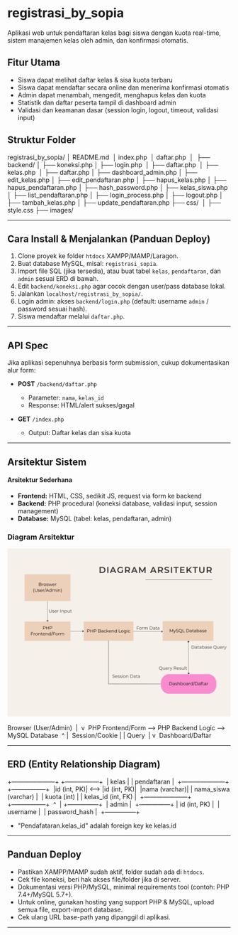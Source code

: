 # registrasi_by_sopia
Aplikasi web untuk pendaftaran kelas bagi siswa dengan kuota real-time, sistem manajemen kelas oleh admin, dan konfirmasi otomatis.

## Fitur Utama
- Siswa dapat melihat daftar kelas & sisa kuota terbaru
- Siswa dapat mendaftar secara online dan menerima konfirmasi otomatis
- Admin dapat menambah, mengedit, menghapus kelas dan kuota
- Statistik dan daftar peserta tampil di dashboard admin
- Validasi dan keamanan dasar (session login, logout, timeout, validasi input)

## Struktur Folder
registrasi_by_sopia/
│   README.md 
│   index.php 
│   daftar.php 
│ 
├── backend/
│   ├── koneksi.php
│   ├── login.php 
│   ├── daftar.php 
│   ├── kelas.php 
│   ├── daftar.php
│   ├── dashboard_admin.php
│   ├── edit_kelas.php
│   ├── edit_pendaftaran.php
│   ├── hapus_kelas.php
│   ├── hapus_pendaftaran.php
│   ├── hash_password.php
│   ├── kelas_siswa.php
│   ├── list_pendaftaran.php
│   ├── login_process.php
│   ├── logout.php
│   ├── tambah_kelas.php
│   ├── update_pendaftaran.php
├── css/ 
│   ├── style.css
├── images/

---

## Cara Install & Menjalankan (Panduan Deploy)
1. Clone proyek ke folder `htdocs` XAMPP/MAMP/Laragon.
2. Buat database MySQL, misal: `registrasi_sopia`.
3. Import file SQL (jika tersedia), atau buat tabel `kelas`, `pendaftaran`, dan `admin` sesuai ERD di bawah.
4. Edit `backend/koneksi.php` agar cocok dengan user/pass database lokal.
5. Jalankan `localhost/registrasi_by_sopia/`.
6. Login admin: akses `backend/login.php` (default: username `admin` / password sesuai hash).
7. Siswa mendaftar melalui `daftar.php`.

---

## API Spec 

Jika aplikasi sepenuhnya berbasis form submission, cukup dokumentasikan alur form:
- **POST** `/backend/daftar.php`  
  - Parameter: `nama`, `kelas_id`  
  - Response: HTML/alert sukses/gagal
    
- **GET** `/index.php`  
  - Output: Daftar kelas dan sisa kuota

---

## Arsitektur Sistem 

#### Arsitektur Sederhana
- **Frontend:** HTML, CSS, sedikit JS, request via form ke backend
- **Backend:** PHP procedural (koneksi database, validasi input, session management)
- **Database:** MySQL (tabel: kelas, pendaftaran, admin)

### Diagram Arsitektur

![Diagram Arsitektur](backend/diagram_arsitektur_pw.png)

Browser (User/Admin) 
| 
v 
PHP Frontend/Form ––> PHP Backend Logic ––> MySQL Database 
^  | 
Session/Cookie    |  | Query 
|  v 
Dashboard/Daftar


---

## ERD (Entity Relationship Diagram)

+———————+        +–––––––––––+ 
| kelas |        | pendaftaran | 
+———————+        +–––––––––––+ 
|id (int, PK)| <––> |id (int, PK)| 
|nama (varchar)| | nama_siswa (varchar) | 
| kuota (int) |   | kelas_id (int, FK)   | 
+———————+        +–––––––––––+ 
^ 
|
+—————+ 
| admin | 
+—————+ | id (int, PK)  | 
| username      | 
| password_hash | 
+—————+

- "Pendafataran.kelas_id" adalah foreign key ke kelas.id

---

## Panduan Deploy 

- Pastikan XAMPP/MAMP sudah aktif, folder sudah ada di `htdocs`.
- Cek file koneksi, beri hak akses file/folder jika di server.
- Dokumentasi versi PHP/MySQL, minimal requirements tool (contoh: PHP 7.4+/MySQL 5.7+).
- Untuk online, gunakan hosting yang support PHP & MySQL, upload semua file, export-import database.
- Cek ulang URL base-path yang dipanggil di aplikasi.

---



